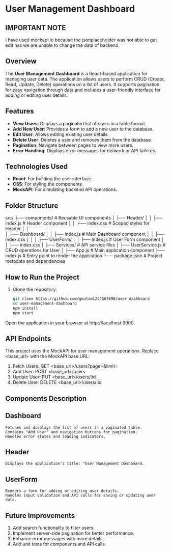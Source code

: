 # User Management Dashboard

## IMPORTANT NOTE
I have used mockapi.io because the jsonplaceholder was not able to get edit has we are unable to change the data of backend.

## Overview
The **User Management Dashboard** is a React-based application for managing user data. The application allows users to perform CRUD (Create, Read, Update, Delete) operations on a list of users. It supports pagination for easy navigation through data and includes a user-friendly interface for adding or editing user details.

## Features
- **View Users**: Displays a paginated list of users in a table format.
- **Add New User**: Provides a form to add a new user to the database.
- **Edit User**: Allows editing existing user details.
- **Delete User**: Deletes a user and removes them from the database.
- **Pagination**: Navigate between pages to view more users.
- **Error Handling**: Displays error messages for network or API failures.

## Technologies Used
- **React**: For building the user interface.
- **CSS**: For styling the components.
- **MockAPI**: For simulating backend API operations.

## Folder Structure
src/
├── components/             # Reusable UI components
│   ├── Header/
│   │   ├── index.js       # Header component
│   │   ├── index.css # Scoped styles for Header 
│   │          
│   ├── Dashboard/
│   │   ├── index.js    # Main Dashboard component
│   │   ├── index.css
│   │
│   ├── UserForm/
│   │   ├── index.js     # User Form component
│   │   ├── index.css
│
├── Services/               # API service files
│   ├── UserService.js      # CRUD operations for User
│
├── App.js                  # Main application component
├── index.js                # Entry point to render the application
└── package.json            # Project metadata and dependencies



## How to Run the Project
1. Clone the repository:
   ```bash
   git clone https://github.com/goutam1234567890/user_dashboard
   cd user-management-dashboard
   npm install
   npm start
Open the application in your browser at http://localhost:3000.

## API Endpoints
This project uses the MockAPI for user management operations. Replace <base_url> with the MockAPI base URL:
1. Fetch Users: GET <base_url>/users?page=<pageNumber>&limit=<pageSize>
2. Add User: POST <base_url>/users
3. Update User: PUT <base_url>/users/:id
4. Delete User: DELETE <base_url>/users/:id


## Components Description
## Dashboard
    Fetches and displays the list of users in a paginated table.
    Contains "Add User" and navigation buttons for pagination.
    Handles error states and loading indicators.

## Header
    Displays the application's title: "User Management Dashboard.

## UserForm
    Renders a form for adding or editing user details.
    Handles input validation and API calls for saving or updating user data.

## Future Improvements
1. Add search functionality to filter users.
2. Implement server-side pagination for better performance.
3. Enhance error messages with more details.
4. Add unit tests for components and API calls.
